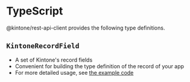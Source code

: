 <!-- TODO: link this page from README -->

# TypeScript

@kintone/rest-api-client provides the following type definitions.

## `KintoneRecordField`

- A set of Kintone's record fields
- Convenient for building the type definition of the record of your app
- For more detailed usage, see [the example code](../src/KintoneFields/exportTypes/__checks__/usecase-field.ts)

<!-- TODO: Document about `KintoneFormFieldProperty` and `KintoneFormLayout` -->
